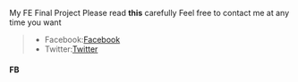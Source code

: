 My FE Final Project
Please read **this** carefully
Feel free to contact me at any time you want
> - Facebook:[Facebook](http://facebook.com/phugodness) 
> - Twitter:[Twitter](http://twitter.com/phugodness)
#### <i class='icon-upload'></i>FB
